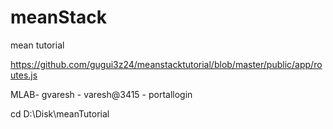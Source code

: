 # meanStack
mean tutorial

https://github.com/gugui3z24/meanstacktutorial/blob/master/public/app/routes.js

MLAB- gvaresh - varesh@3415   - portallogin 

 
cd D:\Disk\meanTutorial
